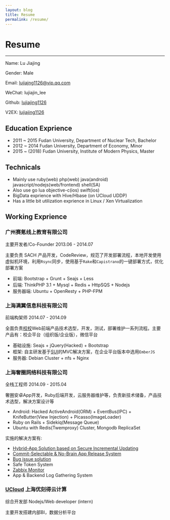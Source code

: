```yaml
---
layout: blog
title: Resume
permalink: /resume/
---
```


# Resume

---

Name: Lu Jiajing

Gender: Male

Email: lujiajng1126@vip.qq.com

WeChat: lujiajin_lee

Github: [lujiajing1126](https://github.com/lujiajing1126)

V2EX: [lujiajing1126](https://www.v2ex.com/member/lujiajing1126)

## Education Exprience

 - 2011 ~ 2015 Fudan University, Department of Nuclear Tech, Bachelor
 - 2012 ~ 2014 Fudan University, Department of Economy, Minor
 - 2015 ~ (2018) Fudan University, Institute of Modern Physics, Master

## Technicals

 - Mainly use ruby(web) php(web) java(android) javascript/nodejs(web/frontend) shell(SA)
 - Also use go lua objective-c(ios) swift(ios)
 - BigData exprience with Hive/Hbase (on UCloud UDDP)
 - Has a little bit utilization exprience in Linux / Xen Virtualization

## Working Exprience

### **广州赛氪线上教育有限公司**

  主要开发者/Co-Founder  2013.06 - 2014.07

  主要负责 SACH 产品开发，CodeReview，规范了开发部署流程，本地开发使用虚拟机环境，利用`Rsync`同步，使用基于`Rake`和`Capistrano`的一键部署方式，优化部署方案

   - 前端: Bootstrap + Grunt + Seajs + Less
   - 后端: ThinkPHP 3.1 + Mysql + Redis + HttpSQS + Nodejs
   - 服务器端: Ubuntu + OpenResty + PHP-FPM

### **上海满翼信息科技有限公司**

  前端构架师  2014.07 - 2014.09

  全面负责[校校](http://xiaoxiao.la)Web前端产品技术选型，开发，测试，部署维护一系列流程。主要产品有：校企平台（组织版/企业版），微信平台

   - 基础设施: Seajs + jQuery(Hacked) + Bootstrap
   - 框架: 自主研发基于[SUI](https://github.com/lujiajing1126/SUI)的MVC解决方案，在企业平台版本中选用`EmberJS`
   - 服务器: Debian Cluster + nfs + Nginx

### **上海奢圈网络科技有限公司**

  全栈工程师  2014.09 - 2015.04

  奢圈安卓App开发，Ruby后端开发，云服务器维护等，负责新技术储备，产品技术选型，解决方案设计等

  - Android: Hacked ActiveAndroid(ORM) + EventBus(IPC) + KnifeButter(View Injection) + Picasso(ImageLoader)
  - Ruby on Rails + Sidekiq(Message Queue)
  - Ubuntu with Redis(Twemproxy) Cluster, Mongodb ReplicaSet

  实施的解决方案有:
  
  - [Hybrid-App Solution based on Secure Incremental Updating](https://ruby-china.org/topics/23258)
  - [Commit-Selectable & No-Brain App Release System](/automation/Commit-Selectable-and-No-Brain-App-Release-System.html)
  - [Bug issue solution](/solution/gitlab-webhook-to-trello.html)
  - Safe Token System
  - [Zabbix Monitor](/solution/zabbix-monitor-solution.html)
  - App & Backend Log Gathering System

### **[UCloud](http://www.ucloud.cn/) 上海优刻得云计算**

  综合开发部 Nodejs/Web developer (intern)

  主要开发搭建内部BI，数据分析平台